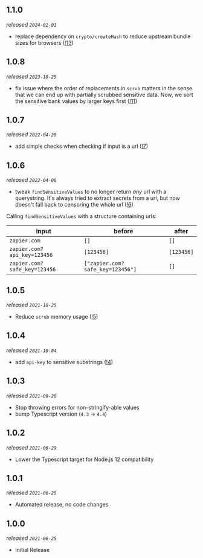 ## 1.1.0

_released `2024-02-01`_

- replace dependency on `crypto/createHash` to reduce upstream bundle sizes for browsers ([!13](https://gitlab.com/zapier/team-developer-platform/secret-scrubber-js/-/merge_requests/13))

## 1.0.8

_released `2023-10-25`_

- fix issue where the order of replacements in `scrub` matters in the sense that we can end up with partially scrubbed sensitive data. Now, we sort the sensitive bank values by larger keys first ([!11](https://gitlab.com/zapier/team-developer-platform/secret-scrubber-js/-/merge_requests/11))

## 1.0.7

_released `2022-04-28`_

- add simple checks when checking if input is a url ([!7](https://gitlab.com/zapier/team-developer-platform/secret-scrubber-js/-/merge_requests/7))

## 1.0.6

_released `2022-04-06`_

- tweak `findSensitiveValues` to no longer return _any_ url with a querystring. It's always tried to extract secrets from a url, but now doesn't fall back to censoring the whole url ([!6](https://gitlab.com/zapier/team-developer-platform/secret-scrubber-js/-/merge_requests/6))

Calling `findSensitiveValues` with a structure containing urls:

| input                        | before                           | after      |
| ---------------------------- | -------------------------------- | ---------- |
| `zapier.com`                 | `[]`                             | `[]`       |
| `zapier.com?api_key=123456`  | `[123456]`                       | `[123456]` |
| `zapier.com?safe_key=123456` | `["zapier.com?safe_key=123456"]` | `[]`       |

## 1.0.5

_released `2021-10-25`_

- Reduce `scrub` memory usage ([!5](https://gitlab.com/zapier/team-developer-platform/secret-scrubber-js/-/merge_requests/5))

## 1.0.4

_released `2021-10-04`_

- add `api-key` to sensitive substrings ([!4](https://gitlab.com/zapier/team-developer-platform/secret-scrubber-js/-/merge_requests/4))

## 1.0.3

_released `2021-09-20`_

- Stop throwing errors for non-stringify-able values
- bump Typescript version (`4.3` -> `4.4`)

## 1.0.2

_released `2021-06-29`_

- Lower the Typescript target for Node.js 12 compatibility

## 1.0.1

_released `2021-06-25`_

- Automated release, no code changes

## 1.0.0

_released `2021-06-25`_

- Initial Release
